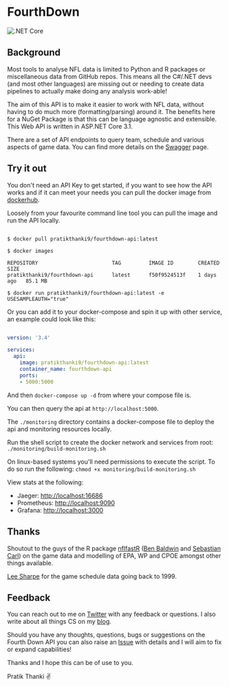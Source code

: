 # FourthDown

![.NET Core](https://github.com/pratikthanki/FourthDown/workflows/.NET%20Core/badge.svg)

## Background

Most tools to analyse NFL data is limited to Python and R packages or miscellaneous data from 
GitHub repos. This means all the C#/.NET devs (and most other languages) are missing out or 
needing to create data pipelines to actually make doing any analysis work-able!

The aim of this API is to make it easier to work with NFL data, without having to do much more 
(formatting/parsing) around it. The benefits here for a NuGet Package is that this can be language 
agnostic and extensible. This Web API is written in ASP.NET Core 3.1.

There are a set of API endpoints to query team, schedule and various aspects of game data. 
You can find more details on the [Swagger](https://pratikthanki.github.io/FourthDown/) page.

## Try it out

You don't need an API Key to get started, if you want to see how the API works and if it can 
meet your needs you can pull the docker image from [dockerhub](https://hub.docker.com/repository/docker/pratikthanki9/fourthdown-api).

Loosely from your favourite command line tool you can pull the image and run the API locally.

```shell

$ docker pull pratikthanki9/fourthdown-api:latest

$ docker images

REPOSITORY                        TAG         IMAGE ID        CREATED      SIZE
pratikthanki9/fourthdown-api      latest      f50f9524513f    1 days ago   85.1 MB

$ docker run pratikthanki9/fourthdown-api:latest -e USESAMPLEAUTH="true"

```

Or you can add it to your docker-compose and spin it up with other service, an example could look like this:

```yml

version: '3.4'

services:
  api:
    image: pratikthanki9/fourthdown-api:latest
    container_name: fourthdown-api
    ports:
    - 5000:5000

```

And then `docker-compose up -d` from where your compose file is.

You can then query the api at `http://localhost:5000`.

The `./monitoring` directory contains a docker-compose file to deploy the api and monitoring resources locally.

Run the shell script to create the docker network and services from root: `./monitoring/build-monitoring.sh`

On linux-based systems you'll need permissions to execute the script. To do so run the following: `chmod +x monitoring/build-monitoring.sh`

View stats at the following:

- Jaeger: <http://localhost:16686>
- Prometheus: <http://localhost:9090>
- Grafana: <http://localhost:3000>

## Thanks

Shoutout to the guys of the R package [nflfastR](https://github.com/mrcaseb/nflfastR) 
([Ben Baldwin](https://twitter.com/benbbaldwin) and [Sebastian Carl](https://twitter.com/mrcaseb)) 
on the game data and modelling of EPA, WP and CPOE amongst other things available.

[Lee Sharpe](https://twitter.com/LeeSharpeNFL) for the game schedule data going back to 1999.

## Feedback

You can reach out to me on [Twitter](https://twitter.com/pratikthanki) with any feedback or questions. 
I also write about all things CS on my [blog](http://pratikthanki.github.io/).

Should you have any thoughts, questions, bugs or suggestions on the Fourth Down API you can also 
raise an [Issue](https://github.com/pratikthanki/FourthDown/issues) with details and I will aim 
to fix or expand capabilities!

Thanks and I hope this can be of use to you.

Pratik Thanki ✌️
